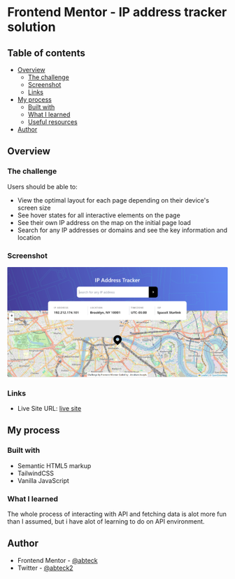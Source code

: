 # Frontend Mentor - IP address tracker solution

## Table of contents

- [Overview](#overview)
  - [The challenge](#the-challenge)
  - [Screenshot](#screenshot)
  - [Links](#links)
- [My process](#my-process)
  - [Built with](#built-with)
  - [What I learned](#what-i-learned)
  - [Useful resources](#useful-resources)
- [Author](#author)

## Overview

### The challenge

Users should be able to:

- View the optimal layout for each page depending on their device's screen size
- See hover states for all interactive elements on the page
- See their own IP address on the map on the initial page load
- Search for any IP addresses or domains and see the key information and location

### Screenshot

![screenshot](./public/images/ip-address-ss.png)

### Links

- Live Site URL: [live site](https://ip-address-tracker-abteck.vercel.app/)

## My process

### Built with

- Semantic HTML5 markup
- TailwindCSS
- Vanilla JavaScript

### What I learned

The whole process of interacting with API and fetching data is alot more fun than I assumed, but i have alot of learning to do on API environment.

## Author

- Frontend Mentor - [@abteck](https://www.frontendmentor.io/profile/abteck)
- Twitter - [@abteck2](https://www.twitter.com/abteck2)
